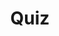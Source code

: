 ---
title: "Quiz"
passing_percentage: 70
layout: "test"
type: "test"
questions:
  - id: "q1"
    text: "What is CloudNativePG?"
    type: "single-answer"
    marks: 2
    options:
      - id: "a"
        text: "A database management system"
      - id: "b"
        text: "A level 5 Kubernetes operator that efficiently manages PostgreSQL clusters"
        is_correct: true
      - id: "c"
        text: "A container orchestration platform"
  - id: "q2"
    text: "What resources will be imported and deployed in this tutorial? (Select all that apply)"
    type: "multi-answer"
    marks: 2
    options:
      - id: "a"
        text: "CloudNativePG manifest files"
        is_correct: true
      - id: "b"
        text: "Sample application manifest files"
        is_correct: true
      - id: "c"
        text: "Load balancer configurations"
  - id: "q3"
    text: "What principles does CloudNativePG adhere to for deployment, scaling, and management?"
    type: "short_answer" 
    marks: 2
    correct_answer: "Cloud-native principles" 
---